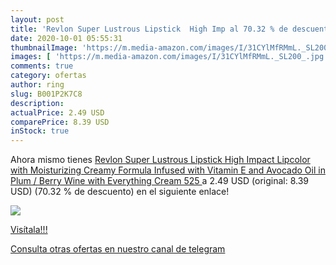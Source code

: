 ```yaml
---
layout: post
title: 'Revlon Super Lustrous Lipstick  High Imp al 70.32 % de descuento'
date: 2020-10-01 05:55:31
thumbnailImage: 'https://m.media-amazon.com/images/I/31CYlMfRMmL._SL200_.jpg'
images: [ 'https://m.media-amazon.com/images/I/31CYlMfRMmL._SL200_.jpg' ]
comments: true
category: ofertas
author: ring
slug: B001P2K7C8
description:
actualPrice: 2.49 USD
comparePrice: 8.39 USD
inStock: true
---
```


Ahora mismo tienes [Revlon Super Lustrous Lipstick  High Impact Lipcolor with Moisturizing Creamy Formula  Infused with Vitamin E and Avocado Oil in Plum / Berry  Wine with Everything Cream  525 ](https://www.amazon.com/dp/B001P2K7C8/?tag=redken08-20) a 2.49 USD (original: 8.39 USD) (70.32 %  de descuento) en el siguiente enlace!

[![](https://m.media-amazon.com/images/I/31CYlMfRMmL._SL200_.jpg)](https://www.amazon.com/dp/B001P2K7C8/?tag=redken08-20)

[Visítala!!!](https://www.amazon.com/dp/B001P2K7C8/?tag=redken08-20)

[Consulta otras ofertas en nuestro canal de telegram](https://t.me/s/ofertas25)
